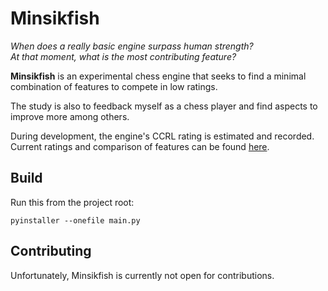 # Minsikfish

_When does a really basic engine surpass human strength?_<br/>_At that moment, what is the most contributing feature?_

**Minsikfish** is an experimental chess engine that seeks to find a minimal combination of features to compete in low ratings.

The study is also to feedback myself as a chess player and find aspects to improve more among others.

During development, the engine's CCRL rating is estimated and recorded. Current ratings and comparison of features can be found [here](matches/results.md).

## Build

Run this from the project root:

```
pyinstaller --onefile main.py
```

## Contributing

Unfortunately, Minsikfish is currently not open for contributions.
